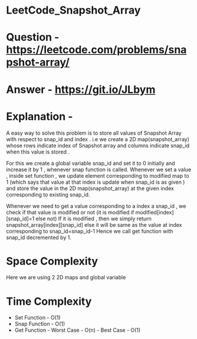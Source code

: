 # LeetCode_Snapshot_Array 
# Question - https://leetcode.com/problems/snapshot-array/
# Answer - https://git.io/JLbym
# Explanation - 

A easy way to solve this problem is to store all values of Snapshot Array with respect to snap_id and index .
i.e we create a 2D map(snapshot_array) whose rows indicate index of Snapshot array and columns indicate snap_id when this value is stored .

For this we create a global variable snap_id and set it to 0 initially and increase it by 1 , whenever snap function is called.
Whenever we set a value , inside set function , we update element corresponding to modified map to 1 (which says that value at that index is update when snap_id is as given )
and store the value in the 2D map(snapshot_array) at the given index corresponding to existing snap_id.

Whenever we need to get a value corresponding to a index a snap_id , we check if that value is modified or not (it is modified if modified[index][snap_id]=1 else not)
If it is modified , then we simply return snapshot_array[index][snap_id]
else it will be same as the value at index corresponding to snap_id=snap_id-1 
Hence we call get function with snap_id decremented by 1.

# Space Complexity
Here we are using 2 2D maps and global variable 

# Time Complexity
   - Set Function - O(1)
   - Snap Function - O(1)
   - Get Function 
         - Worst Case - O(n)
         - Best Case - O(1)


